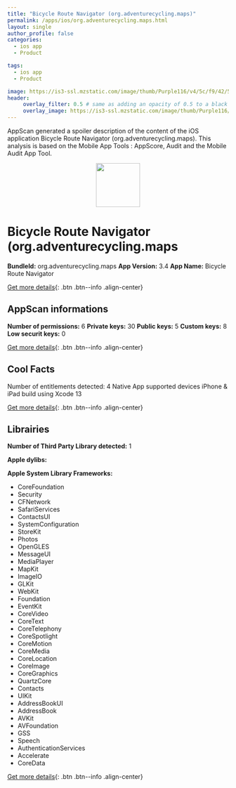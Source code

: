 ```yaml
---
title: "Bicycle Route Navigator (org.adventurecycling.maps)"
permalink: /apps/ios/org.adventurecycling.maps.html
layout: single
author_profile: false
categories: 
  - ios app 
  - Product 

tags: 
  - ios app 
  - Product 

image: https://is3-ssl.mzstatic.com/image/thumb/Purple116/v4/5c/f9/42/5cf94209-7b93-bbd7-c0c7-3067e907e84a/AppIcon-1x_U007emarketing-0-5-0-85-220.png/512x512bb.jpg
header: 
     overlay_filter: 0.5 # same as adding an opacity of 0.5 to a black background
     overlay_image: https://is3-ssl.mzstatic.com/image/thumb/Purple116/v4/5c/f9/42/5cf94209-7b93-bbd7-c0c7-3067e907e84a/AppIcon-1x_U007emarketing-0-5-0-85-220.png/512x512bb.jpg
---
```

AppScan generated a spoiler description of the content of the iOS application Bicycle Route Navigator (org.adventurecycling.maps). This analysis is based on the Mobile App Tools : AppScore, Audit and the Mobile Audit App Tool.

  
  
<div style="text-align: center;"><img src="https://is3-ssl.mzstatic.com/image/thumb/Purple116/v4/5c/f9/42/5cf94209-7b93-bbd7-c0c7-3067e907e84a/AppIcon-1x_U007emarketing-0-5-0-85-220.png/512x512bb.jpg" width="100" height="100"></div>  
  
# Bicycle Route Navigator (org.adventurecycling.maps

**BundleId:** org.adventurecycling.maps
**App Version:** 3.4
**App Name:** Bicycle Route Navigator


[Get more details](/pricing.html){: .btn .btn--info .align-center}  
  
## AppScan informations 

**Number of permissions:** 6
**Private keys:** 30
**Public keys:** 5
**Custom keys:** 8
**Low securit keys:** 0
  
[Get more details](/pricing.html){: .btn .btn--info .align-center}

## Cool Facts

Number of entitlements detected: 4
Native App
supported devices iPhone & iPad
build using Xcode 13
  
[Get more details](/pricing.html){: .btn .btn--info .align-center}

## Librairies 
**Number of Third Party Library detected:** 1

**Apple dylibs:**


**Apple System Library Frameworks:**
- CoreFoundation
- Security
- CFNetwork
- SafariServices
- ContactsUI
- SystemConfiguration
- StoreKit
- Photos
- OpenGLES
- MessageUI
- MediaPlayer
- MapKit
- ImageIO
- GLKit
- WebKit
- Foundation
- EventKit
- CoreVideo
- CoreText
- CoreTelephony
- CoreSpotlight
- CoreMotion
- CoreMedia
- CoreLocation
- CoreImage
- CoreGraphics
- QuartzCore
- Contacts
- UIKit
- AddressBookUI
- AddressBook
- AVKit
- AVFoundation
- GSS
- Speech
- AuthenticationServices
- Accelerate
- CoreData


  
[Get more details](/pricing.html){: .btn .btn--info .align-center}

